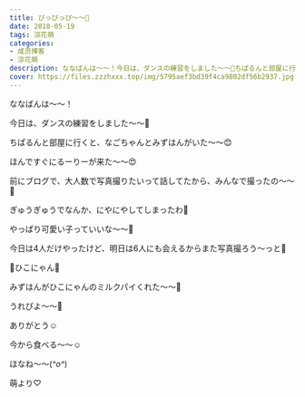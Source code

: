 ```yaml
---
title: ぴっぴっぴ〜〜💓
date: 2018-05-19
tags: 涼花萌
categories: 
- 成员博客
- 涼花萌
description: ななばんは〜〜！今日は、ダンスの練習をしました〜〜🤗ちぱるんと部屋に行くと、なごちゃんとみずはんがいた〜〜😊ほんですぐにるーりーが来た〜〜😍...
cover: https://files.zzzhxxx.top/img/5795aef3bd39f4ca9802df56b2937.jpg 
---
```








ななばんは〜〜！





今日は、ダンスの練習をしました〜〜🤗











ちぱるんと部屋に行くと、なごちゃんとみずはんがいた〜〜😊




ほんですぐにるーりーが来た〜〜😍







前にブログで、大人数で写真撮りたいって話してたから、みんなで撮ったの〜〜💓









ぎゅうぎゅうでなんか、にやにやしてしまったわ🙈







やっぱり可愛い子っていいな〜〜💓








今日は4人だけやったけど、明日は6人にも会えるからまた写真撮ろう〜っと🤗














💓ひこにゃん💓








みずはんがひこにゃんのミルクパイくれた〜〜💓





うれぴよ〜〜🐥


ありがとう☺️







今から食べる〜〜☺️








ほなね〜〜(*^o^*)



萌より♡


